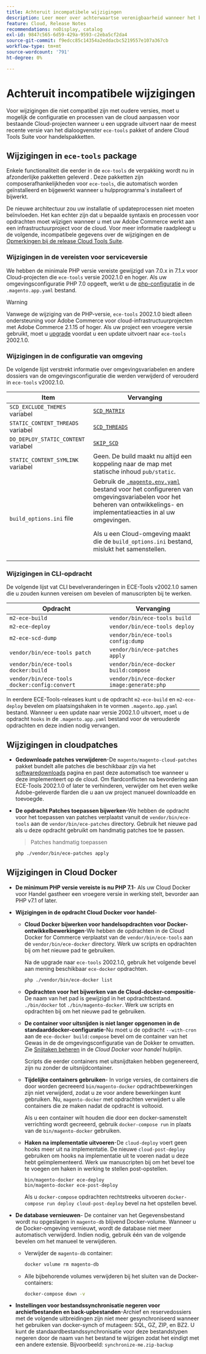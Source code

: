 ```yaml
---
title: Achteruit incompatibele wijzigingen
description: Leer meer over achterwaartse verenigbaarheid wanneer het bevorderen van bestaande projecten van de Wolk.
feature: Cloud, Release Notes
recommendations: noDisplay, catalog
exl-id: 9847c565-6d59-429a-9593-c2eba5cf2da4
source-git-commit: f9edcc85c14354a2eddacbc5219557e107a367cb
workflow-type: tm+mt
source-wordcount: '791'
ht-degree: 0%

---
```


# Achteruit incompatibele wijzigingen

Voor wijzigingen die niet compatibel zijn met oudere versies, moet u mogelijk de configuratie en processen van de cloud aanpassen voor bestaande Cloud-projecten wanneer u een upgrade uitvoert naar de meest recente versie van het dialoogvenster `ece-tools` pakket of andere Cloud Tools Suite voor handelspakketten.

## Wijzigingen in `ece-tools` package

Enkele functionaliteit die eerder in de `ece-tools` de verpakking wordt nu in afzonderlijke pakketten geleverd . Deze pakketten zijn composerafhankelijkheden voor `ece-tools`, die automatisch worden geïnstalleerd en bijgewerkt wanneer u hulpprogramma&#39;s installeert of bijwerkt.

De nieuwe architectuur zou uw installatie of updateprocessen niet moeten beïnvloeden. Het kan echter zijn dat u bepaalde syntaxis en processen voor opdrachten moet wijzigen wanneer u met uw Adobe Commerce werkt aan een infrastructuurproject voor de cloud. Voor meer informatie raadpleegt u de volgende, incompatibele gegevens over de wijzigingen en de [Opmerkingen bij de release Cloud Tools Suite](cloud-tools-suite.md).

### Wijzigingen in de vereisten voor serviceversie

We hebben de minimale PHP versie vereiste gewijzigd van 7.0.x in 7.1.x voor Cloud-projecten die `ece-tools` versie 2002.1.0 en hoger. Als uw omgevingsconfiguratie PHP 7.0 opgeeft, werkt u de [php-configuratie](../application/php-settings.md) in de `.magento.app.yaml` bestand.

>[!WARNING]
>
>Vanwege de wijziging van de PHP-versie, `ece-tools` 2002.1.0 biedt alleen ondersteuning voor Adobe Commerce voor cloud-infrastructuurprojecten met Adobe Commerce 2.1.15 of hoger. Als uw project een vroegere versie gebruikt, moet u [upgrade](../development/commerce-version.md) voordat u een update uitvoert naar `ece-tools` 2002.1.0.

### Wijzigingen in de configuratie van omgeving

De volgende lijst verstrekt informatie over omgevingsvariabelen en andere dossiers van de omgevingsconfiguratie die werden verwijderd of verouderd in `ece-tools` v2002.1.0.

| Item | Vervanging |
| -------- | ----------- |
| `SCD_EXCLUDE_THEMES` variabel | [`SCD_MATRIX`](../environment/variables-build.md#scd_matrix) |
| `STATIC_CONTENT_THREADS` variabel | [`SCD_THREADS`](../environment/variables-build.md#scd_threads) |
| `DO_DEPLOY_STATIC_CONTENT` variabel | [`SKIP_SCD`](../environment/variables-build.md#skip_scd) |
| `STATIC_CONTENT_SYMLINK` variabel | Geen. De build maakt nu altijd een koppeling naar de map met statische inhoud `pub/static`. |
| `build_options.ini` file | Gebruik de [`.magento.env.yaml`](../application/configure-app-yaml.md) bestand voor het configureren van omgevingsvariabelen voor het beheren van ontwikkelings- en implementatieacties in al uw omgevingen.<p>Als u een Cloud-omgeving maakt die de `build_options.ini` bestand, mislukt het samenstellen. |

### Wijzigingen in CLI-opdracht

De volgende lijst vat CLI bevelveranderingen in ECE-Tools v2002.1.0 samen die u zouden kunnen vereisen om bevelen of manuscripten bij te werken.

| Opdracht | Vervanging |
|-------- | ----------- |
| `m2-ece-build` | `vendor/bin/ece-tools build` |
| `m2-ece-deploy` | `vendor/bin/ece-tools deploy` |
| `m2-ece-scd-dump` | `vendor/bin/ece-tools config:dump` |
| `vendor/bin/ece-tools patch` | `vendor/bin/ece-patches apply` |
| `vendor/bin/ece-tools docker:build` | `vendor/bin/ece-docker build:compose` |
| `vendor/bin/ece-tools docker:config:convert` | `vendor/bin/ece-docker  image:generate:php` |

In eerdere ECE-Tools-releases kunt u de opdracht `m2-ece-build` en `m2-ece-deploy` bevelen om plaatsingshaken in te vormen `.magento.app.yaml` bestand. Wanneer u een update naar versie 2002.1.0 uitvoert, moet u de opdracht `hooks` in de `.magento.app.yaml` bestand voor de verouderde opdrachten en deze indien nodig vervangen.

## Wijzigingen in cloudpatches

- **Gedownloade patches verwijderen**-De `magento/magento-cloud-patches` pakket bundelt alle patches die beschikbaar zijn via het [softwaredownloads](https://experienceleague.adobe.com/docs/commerce-operations/installation-guide/prerequisites/commerce.html) pagina en past deze automatisch toe wanneer u deze implementeert op de cloud. Om flardconflicten na bevordering aan ECE-Tools 2002.1.0 of later te verhinderen, verwijder om het even welke Adobe-geleverde flarden die u aan uw project manueel downloadde en toevoegde.

- **De opdracht Patches toepassen bijwerken**-We hebben de opdracht voor het toepassen van patches verplaatst vanuit de `vendor/bin/ece-tools` aan de `vendor/bin/ece-patches` directory. Gebruik het nieuwe pad als u deze opdracht gebruikt om handmatig patches toe te passen.

  > Patches handmatig toepassen

  ```bash
  php ./vendor/bin/ece-patches apply
  ```

## Wijzigingen in Cloud Docker

- **De minimum PHP versie vereiste is nu PHP 7.1**- Als uw Cloud Docker voor Handel gastheer een vroegere versie in werking stelt, bevorder aan PHP v7.1 of later.

- **Wijzigingen in de opdracht Cloud Docker voor handel**-

   - **Cloud Docker bijwerken voor handelsopdrachten voor Docker-ontwikkelbewerkingen**-We hebben de opdrachten in de Cloud Docker for Commerce verplaatst van de `vendor/bin/ece-tools` aan de `vendor/bin/ece-docker` directory. Werk uw scripts en opdrachten bij om het nieuwe pad te gebruiken.

     Na de upgrade naar `ece-tools` 2002.1.0, gebruik het volgende bevel aan mening beschikbaar `ece-docker` opdrachten.

     ```bash
     php ./vendor/bin/ece-docker list
     ```

   - **Opdrachten voor het bijwerken van de Cloud-docker-compositie**-De naam van het pad is gewijzigd in het opdrachtbestand. `./bin/docker` tot `./bin/magento-docker`. Werk uw scripts en opdrachten bij om het nieuwe pad te gebruiken.

   - **De container voor uitsnijden is niet langer opgenomen in de standaarddocker-configuratie**-Nu moet u de opdracht `--with-cron` aan de `ece-docker build:compose` bevel om de container van het Gewas in de de omgevingsconfiguratie van de Dokker te omvatten. Zie [Snijtaken beheren](https://developer.adobe.com/commerce/cloud-tools/docker/configure/manage-cron-jobs/) in de _Cloud Docker voor handel_ hulplijn.

     Scripts die eerder containers met uitsnijdtaken hebben gegenereerd, zijn nu zonder de uitsnijdcontainer.

   - **Tijdelijke containers gebruiken**- In vorige versies, de containers die door worden gecreeerd `bin/magento-docker` opdrachtbewerkingen zijn niet verwijderd, zodat u ze voor andere bewerkingen kunt gebruiken. Nu, `magento-docker` met opdrachten verwijdert u alle containers die ze maken nadat de opdracht is voltooid.

     Als u een container wilt houden die door een docker-samenstelt verrichting wordt gecreeerd, gebruik `docker-compose run` in plaats van de `bin/magento-docker` gebruiken.

   - **Haken na implementatie uitvoeren**-De `cloud-deploy` voert geen hooks meer uit na implementatie. De nieuwe `cloud-post-deploy` gebruiken om hooks na implementatie uit te voeren nadat u deze hebt geïmplementeerd. Werk uw manuscripten bij om het bevel toe te voegen om haken in werking te stellen post-opstellen.

     ```shell
     bin/magento-docker ece-deploy
     bin/magento-docker ece-post-deploy
     ```

     Als u `docker-compose` opdrachten rechtstreeks uitvoeren `docker-compose run deploy cloud-post-deploy` bevel na het opstellen bevel.

- **De database vernieuwen**- De container van het Gegevensbestand wordt nu opgeslagen in `magento-db` blijvend Docker-volume. Wanneer u de Docker-omgeving vernieuwt, wordt de database niet meer automatisch verwijderd. Indien nodig, gebruik één van de volgende bevelen om het manueel te verwijderen.

   - Verwijder de `magento-db` container:

     ```bash
     docker volume rm magento-db
     ```

   - Alle bijbehorende volumes verwijderen bij het sluiten van de Docker-containers:

     ```bash
     docker-compose down -v
     ```

- **Instellingen voor bestandssynchronisatie negeren voor archiefbestanden en back-upbestanden**-Archief en reservedossiers met de volgende uitbreidingen zijn niet meer gesynchroniseerd wanneer het gebruiken van docker-synch of mutageen: SQL, GZ, ZIP, en BZ2. U kunt de standaardbestandssynchronisatie voor deze bestandstypen negeren door de naam van het bestand te wijzigen zodat het eindigt met een andere extensie. Bijvoorbeeld: `synchronize-me.zip-backup`

